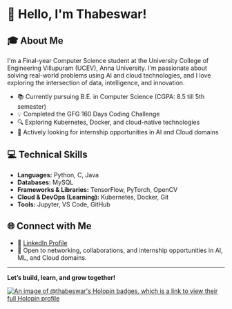 # 👋 Hello, I'm Thabeswar!

## 🎓 About Me

I'm a Final-year Computer Science student at the University College of Engineering Villupuram (UCEV), Anna University. I’m passionate about solving real-world problems using AI and cloud technologies, and I love exploring the intersection of data, intelligence, and innovation.

- 📚 Currently pursuing B.E. in Computer Science (CGPA: 8.5 till 5th semester)
- 💡 Completed the GFG 160 Days Coding Challenge
- 🔍 Exploring Kubernetes, Docker, and cloud-native technologies
- 🚀 Actively looking for internship opportunities in AI and Cloud domains

## 💻 Technical Skills

- **Languages:** Python, C, Java  
- **Databases:** MySQL  
- **Frameworks & Libraries:** TensorFlow, PyTorch, OpenCV  
- **Cloud & DevOps (Learning):** Kubernetes, Docker, Git  
- **Tools:** Jupyter, VS Code, GitHub

## 🌐 Connect with Me

- 🔗 [LinkedIn Profile](https://www.linkedin.com/in/thabes28)
- 💬 Open to networking, collaborations, and internship opportunities in AI, ML, and Cloud domains.

---

**Let’s build, learn, and grow together!**

[![An image of @thabeswar's Holopin badges, which is a link to view their full Holopin profile](https://holopin.me/thabeswar)](https://holopin.io/@thabeswar)
